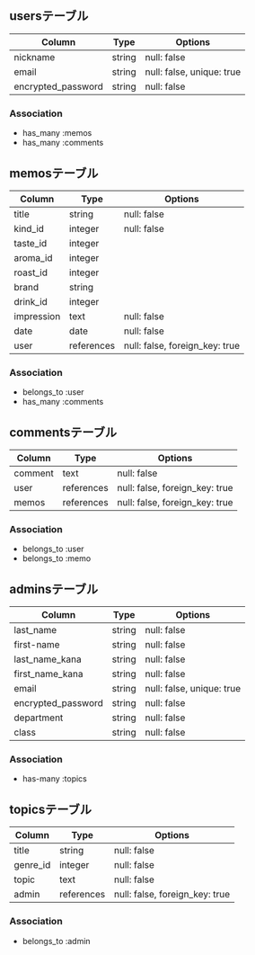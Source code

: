 ## usersテーブル

| Column             | Type   | Options                   |
| ------------------ | ------ | --------------------------|
| nickname           | string | null: false               |
| email              | string | null: false, unique: true |
| encrypted_password | string | null: false               |

### Association
- has_many :memos
- has_many :comments


## memosテーブル

| Column     | Type       | Options                        |
| ---------- | ---------- | ------------------------------ |
| title      | string     | null: false                    |
| kind_id    | integer    | null: false                    |
| taste_id   | integer    |                                |
| aroma_id   | integer    |                                |
| roast_id   | integer    |                                |
| brand      | string     |                                |
| drink_id   | integer    |                                |
| impression | text       | null: false                    |
| date       | date       | null: false                    |
| user       | references | null: false, foreign_key: true |

### Association
- belongs_to :user
- has_many :comments


## commentsテーブル

| Column  | Type       | Options                        |
| ------- | ---------- | ------------------------------ |
| comment | text       | null: false                    |
| user    | references | null: false, foreign_key: true |
| memos   | references | null: false, foreign_key: true |

### Association
- belongs_to :user
- belongs_to :memo


## adminsテーブル

| Column             | Type   | Options                   |
| ------------------ | ------ | --------------------------|
| last_name          | string | null: false               |
| first-name         | string | null: false               |
| last_name_kana     | string | null: false               |
| first_name_kana    | string | null: false               |
| email              | string | null: false, unique: true |
| encrypted_password | string | null: false               |
| department         | string | null: false               |
| class              | string | null: false               |

### Association
- has-many :topics


## topicsテーブル

| Column   | Type       | Options                        |
| -------- | ---------- | ------------------------------ |
| title    | string     | null: false                    |
| genre_id | integer    | null: false                    |
| topic    | text       | null: false                    |
| admin    | references | null: false, foreign_key: true |

### Association
- belongs_to :admin